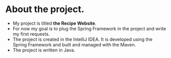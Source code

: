 # About the project.

- My project is titled **the Recipe Website**.
- For now my goal is to plug the Spring Framework in the project and write my first requests.
- The project is created in the IntelliJ IDEA. It is developed using the Spring Framework and built and managed with the Maven.
- The project is written in Java.
